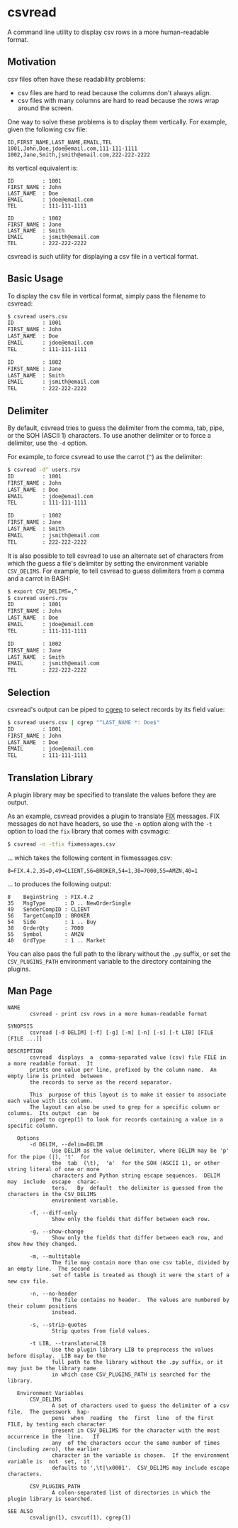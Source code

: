 # csvread
A command line utility to display csv rows in a more human-readable format.


## Motivation

csv files often have these readability problems:

- csv files are hard to read because the columns don't always align.
- csv files with many columns are hard to read because the rows wrap around the
  screen.

One way to solve these problems is to display them vertically.  For example,
given the following csv file:

```csv
ID,FIRST_NAME,LAST_NAME,EMAIL,TEL
1001,John,Doe,jdoe@email.com,111-111-1111
1002,Jane,Smith,jsmith@email.com,222-222-2222
```

its vertical equivalent is:

```
ID         : 1001
FIRST_NAME : John
LAST_NAME  : Doe
EMAIL      : jdoe@email.com
TEL        : 111-111-1111

ID         : 1002
FIRST_NAME : Jane
LAST_NAME  : Smith
EMAIL      : jsmith@email.com
TEL        : 222-222-2222
```

csvread is such utility for displaying a csv file in a vertical format.


## Basic Usage

To display the csv file in vertical format, simply pass the filename to csvread:
```sh
$ csvread users.csv
ID         : 1001
FIRST_NAME : John
LAST_NAME  : Doe
EMAIL      : jdoe@email.com
TEL        : 111-111-1111

ID         : 1002
FIRST_NAME : Jane
LAST_NAME  : Smith
EMAIL      : jsmith@email.com
TEL        : 222-222-2222
```


## Delimiter

By default, csvread tries to guess the delimiter from the comma, tab, pipe, or
the SOH (ASCII 1) characters.  To use another delimiter or to force a
delimiter, use the `-d` option.

For example, to force csvread to use the carrot (`^`) as the delimiter:
```sh
$ csvread -d^ users.rsv
ID         : 1001
FIRST_NAME : John
LAST_NAME  : Doe
EMAIL      : jdoe@email.com
TEL        : 111-111-1111

ID         : 1002
FIRST_NAME : Jane
LAST_NAME  : Smith
EMAIL      : jsmith@email.com
TEL        : 222-222-2222
```

It is also possible to tell csvread to use an alternate set of characters from
which the guess a file's delimiter by setting the environment variable
`CSV_DELIMS`.  For example, to tell csvread to guess delimiters from a comma
and a carrot in BASH:

```sh
$ export CSV_DELIMS=,^
$ csvread users.rsv
ID         : 1001
FIRST_NAME : John
LAST_NAME  : Doe
EMAIL      : jdoe@email.com
TEL        : 111-111-1111

ID         : 1002
FIRST_NAME : Jane
LAST_NAME  : Smith
EMAIL      : jsmith@email.com
TEL        : 222-222-2222
```


## Selection

csvread's output can be piped to [cgrep] to select records by its field value:
```sh
$ csvread users.csv | cgrep "^LAST_NAME *: Doe$"
ID         : 1001
FIRST_NAME : John
LAST_NAME  : Doe
EMAIL      : jdoe@email.com
TEL        : 111-111-1111
```


## Translation Library

A plugin library may be specified to translate the values before they are
output.

As an example, csvread provides a plugin to translate [FIX] messages.  FIX
messages do not have headers, so use the `-n` option along with the `-t` option
to load the `fix` library that comes with csvmagic:
```sh
$ csvread -n -tfix fixmessages.csv
```
... which takes the following content in fixmessages.csv:
```
8=FIX.4.2,35=D,49=CLIENT,56=BROKER,54=1,38=7000,55=AMZN,40=1
```
... to produces the following output:
```
8    BeginString  : FIX.4.2
35   MsgType      : D .. NewOrderSingle
49   SenderCompID : CLIENT
56   TargetCompID : BROKER
54   Side         : 1 .. Buy
38   OrderQty     : 7000
55   Symbol       : AMZN
40   OrdType      : 1 .. Market
```

You can also pass the full path to the library without the `.py` suffix, or set
the `CSV_PLUGINS_PATH` environment variable to the directory containing the
plugins.


## Man Page
```
NAME
       csvread - print csv rows in a more human-readable format

SYNOPSIS
       csvread [-d DELIM] [-f] [-g] [-m] [-n] [-s] [-t LIB] [FILE [FILE ...]]

DESCRIPTION
       csvread  displays  a  comma-separated value (csv) file FILE in a more readable format.  It
       prints one value per line, prefixed by the column name.  An empty line is printed  between
       the records to serve as the record separator.

       This  purpose of this layout is to make it easier to associate each value with its column.
       The layout can also be used to grep for a specific column or columns.  Its output  can  be
       piped to cgrep(1) to look for records containing a value in a specific column.

   Options
       -d DELIM, --delim=DELIM
              Use DELIM as the value delimiter, where DELIM may be 'p' for the pipe (|), 't'  for
              the  tab  (\t),  'a'  for the SOH (ASCII 1), or other string literal of one or more
              characters and Python string escape sequences.  DELIM may  include  escape  charac-
              ters.   By  default  the delimiter is guessed from the characters in the CSV_DELIMS
              environment variable.

       -f, --diff-only
              Show only the fields that differ between each row.

       -g, --show-change
              Show only the fields that differ between each row, and show how they changed.

       -m, --multitable
              The file may contain more than one csv table, divided by an empty line.  The second
              set of table is treated as though it were the start of a new csv file.

       -n, --no-header
              The file contains no header.  The values are numbered by their column positions
              instead.

       -s, --strip-quotes
              Strip quotes from field values.

       -t LIB, --translator=LIB
              Use the plugin library LIB to preprocess the values before display.  LIB may be the
              full path to the library without the .py suffix, or it may just be the library name
              in which case CSV_PLUGINS_PATH is searched for the library.

   Environment Variables
       CSV_DELIMS
              A set of characters used to guess the delimiter of a csv file.  The guesswork  hap-
              pens  when  reading  the  first  line  of the first FILE, by testing each character
              present in CSV_DELIMS for the character with the most occurrence in the  line.   If
              any  of the characters occur the same number of times (including zero), the earlier
              character in the variable is chosen.  If the environment variable is  not  set,  it
              defaults to ',\t|\x0001'.  CSV_DELIMS may include escape characters.

       CSV_PLUGINS_PATH
              A colon-separated list of directories in which the plugin library is searched.

SEE ALSO
       csvalign(1), csvcut(1), cgrep(1)
```


[cgrep]: https://github.com/markuskimius/cgrep
[FIX]: http://fiximate.fixtrading.org/
